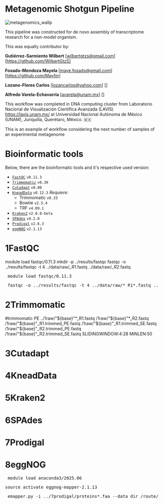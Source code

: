 # Metagenomic Shotgun Pipeline
![metagenomics_wallp](https://github.com/user-attachments/assets/e5932edc-178d-4655-a24d-49a003e845b0)

This pipeline was constructed for de novo assembly of transcriptome research for a non-model organism.

This was equally contributor by:

**Gutiérrez-Sarmiento Wilbert** [wilbertgtzs@gmail.com] [https://github.com/WilbertGtzS]

**Fosado-Mendoza Mayela** [maye.fosado@gmail.com] [https://github.com/Mayfm]

**Lozano-Flores Carlos** [lozancarlos@yahoo.com] []

**Alfredo Varela-Echavarría** [avarela@unam.mx] []

This workflow was completed in DNA computing cluster from Laboratorio Nacional de Visualización Científica Avanzada (LAVIS) https://lavis.unam.mx/ at Universidad Nacional Autónoma de México (UNAM), Juriquilla, Querétaro, México. 🇲🇽

This is an example of workflow considering the next number of samples of an experimental metagenome

# Bioinformatic tools
Below, there are the bioinformatic tools and it's respective used version:
- [`FastQC`](https://www.bioinformatics.babraham.ac.uk/projects/fastqc/) `v0.11.3`
- [`Trimmomatic`](http://www.usadellab.org/cms/?page=trimmomatic) `v0.39`
- [`Cutadapt`]() `v0.00`
- [`KneadData`](https://huttenhower.sph.harvard.edu/kneaddata/) `v0.12.3`
  _Requiere_:  
  - Trimmomatic `v0.33`  
  - Bowtie `v2.5.4`  
  - TRF `v4.09.1` 
- [`Kraken2`](https://ccb.jhu.edu/software/kraken2/) `v2.0.8-beta`
- [`SPAdes`](https://cab.spbu.ru/software/spades/) `v4.2.0`
- [`Prodigal`](https://github.com/hyattpd/Prodigal) `v2.6.3`
- [`eggNOG`](http://eggnog-mapper.embl.de/) `v2.1.13`



# 1FastQC
module load fastqc/0.11.3
mkdir -p ../results/fastqc
fastqc -o ../results/fastqc -t 4 ../data/raw/*_R1*.fastq ../data/raw/*_R2*.fastq
<pre lang="bash"> module load fastqc/0.11.3 </pre>
<pre lang="bash"> fastqc -o ../results/fastqc -t 4 ../data/raw/*_R1*.fastq ../data/raw/*_R2*.fastq </pre>

# 2Trimmomatic
#trimmomatic PE ../1raw/"${base}"*_R1.fastq /1raw/"${base}"*_R2.fastq /1raw/"${base}"_R1.trimmed_PE.fastq /1raw/"${base}"_R1.trimmed_SE.fastq /1raw/"${base}"_R2.trimmed_PE.fastq /1raw/"${base}"_R2.trimmed_SE.fastq SLIDINGWINDOW:4:28 MINLEN:50



# 3Cutadapt
# 4KneadData
# 5Kraken2
# 6SPAdes
# 7Prodigal
# 8eggNOG

<pre lang="bash"> module load anaconda3/2025.06 </pre>
<pre lang="bash">source activate eggnog-mapper-2.1.13 </pre>
<pre lang="bash"> emapper.py -i ../7prodigal/proteins*.faa --data_dir /route/to/database/eggnog_db_v2.1.9 --cpu 16 --output sp_mollusk </pre>


